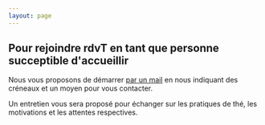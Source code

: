 ```yaml
---
layout: page
---
```


## Pour rejoindre rdvT en tant que personne succeptible d'accueillir

Nous vous proposons de démarrer [par un mail](nous-contacter) en nous indiquant des créneaux et un moyen pour vous contacter.

Un entretien vous sera proposé pour échanger sur les pratiques de thé, les motivations et les attentes respectives.
